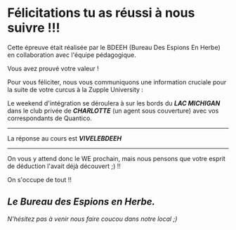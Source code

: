 # Félicitations tu as réussi à nous suivre !!! 

Cette épreuve était réalisée par le BDEEH (Bureau Des Espions En Herbe) en collaboration avec l'équipe pédagogique. 



Vous avez prouvé votre valeur !

Pour vous féliciter, nous vous communiquons une information cruciale pour la suite de votre curcus à la Zupple University : 

Le weekend d'intégration se déroulera à sur les bords du _**LAC MICHIGAN**_ dans le club privée de _**CHARLOTTE**_ (un agent sous couverture) avec vos correspondants de Quantico.

----

La réponse au cours est _**VIVELEBDEEH**_

----


On vous y attend donc le WE prochain, mais nous pensons que votre esprit de déduction l'avait déjà découvert ;) !!

On s'occupe de tout !!



_**Le Bureau des Espions en Herbe.**_ 
----

*N'hésitez pas à venir nous faire coucou dans notre local ;)*
